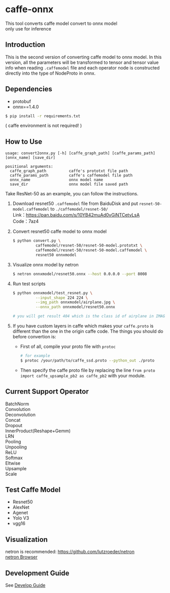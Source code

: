 # caffe-onnx
This tool converts caffe model convert to onnx model  
only use for inference

## Introduction  
This is the second version of converting caffe model to onnx model. In this version, all the parameters will be transformed to tensor and tensor value info when reading `.caffemodel` file and each operator node is constructed directly into the type of NodeProto in onnx.


## Dependencies  
- protobuf  
- onnx==1.4.0    

```bash
$ pip install -r requirements.txt
```

( caffe environment is not required! )

## How to Use  
```
usage: convert2onnx.py [-h] [caffe_graph_path] [caffe_params_path] [onnx_name] [save_dir]

positional arguments:
  caffe_graph_path          caffe's prototxt file path
  caffe_params_path         caffe's caffemodel file path
  onnx_name                 onnx model name
  save_dir                  onnx model file saved path
```  

Take ResNet-50 as an example, you can follow the instructions.

1. Download resnet50 `.caffemodel` file from BaiduDisk and put `resnet-50-model.caffemodel` to `./caffemodel/resnet-50/`  
    Link：https://pan.baidu.com/s/10YB42muAd0vGiNTCetvLsA  
    Code：7az4 

2. Convert resnet50 caffe model to onnx model
    ```bash
    $ python convert.py \
              caffemodel/resnet-50/resnet-50-model.prototxt \
              caffemodel/resnet-50/resnet-50-model.caffemodel \
              resnet50 onnxmodel
    ```

3. Visualize onnx model by netron
    ```bash
    $ netron onnxmodel/resnet50.onnx --host 0.0.0.0 --port 8008
    ```

4. Run test scripts
    ```bash
    $ python onnxmodel/test_resnet.py \
              --input_shape 224 224 \
              --img_path onnxmodel/airplane.jpg \
              --onnx_path onnxmodel/resnet50.onnx

    # you will get result 404 which is the class id of airplane in IMAGENET.
    ```

5. If you have custom layers in caffe which makes your `caffe.proto` is different than the one in the origin caffe code. The things you should do before convertion is:  
    - First of all, compile your proto file with `protoc`
        ```bash
        # for example
        $ protoc /your/path/to/caffe_ssd.proto --python_out ./proto
        ```

    - Then specify the caffe proto file by replacing the line `from proto import caffe_upsample_pb2 as caffe_pb2` with your module.
      


## Current Support Operator  
BatchNorm  
Convolution  
Deconvolution  
Concat  
Dropout  
InnerProduct(Reshape+Gemm)  
LRN  
Pooling  
Unpooling  
ReLU  
Softmax  
Eltwise  
Upsample  
Scale  


## Test Caffe Model  
- Resnet50  
- AlexNet  
- Agenet  
- Yolo V3  
- vgg16  


## Visualization  
netron is recommended: https://github.com/lutzroeder/netron  
[netron Browser](https://lutzroeder.github.io/netron/)


## Development Guide
See [Develop Guide](./DEVELOP_GUIDE.md)
